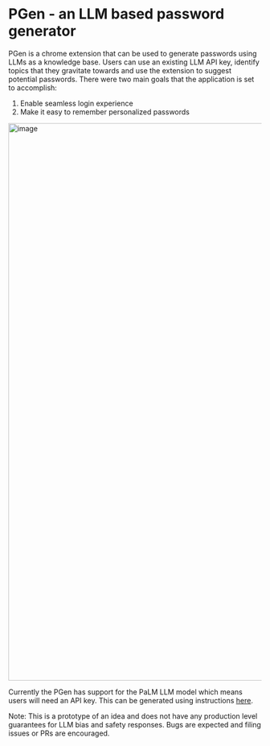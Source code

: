 # PGen - an LLM based password generator

PGen is a chrome extension that can be used to generate passwords using LLMs as a knowledge base. Users can use an existing LLM API key, identify topics that they gravitate towards and use the extension to suggest potential passwords. 
There were two main goals that the application is set to accomplish:

1. Enable seamless login experience
2. Make it easy to remember personalized passwords

<img width="1107" alt="image" src="https://github.com/anj-s/pgen/assets/32556631/a9eabdcd-a530-4f26-a7bf-8d1b0b95a679">


Currently the PGen has support for the PaLM LLM model which means users will need an API key. This can be generated using instructions [here](https://developers.generativeai.google/tutorials/setup). 


Note: This is a prototype of an idea and does not have any production level guarantees for LLM bias and safety responses. Bugs are expected and filing issues or PRs are encouraged.
